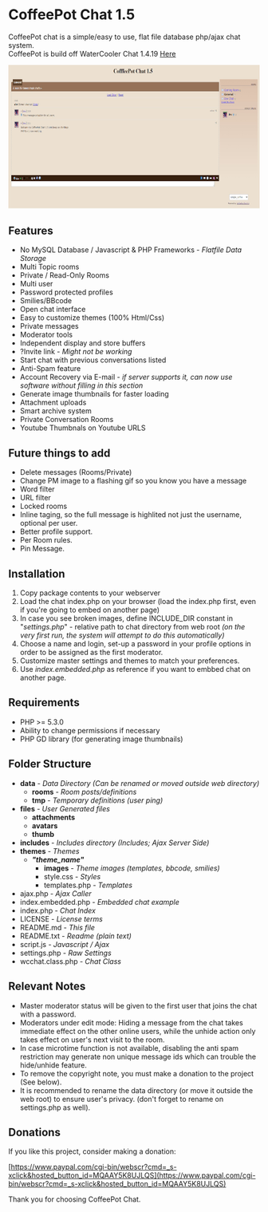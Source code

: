 # CoffeePot Chat 1.5

CoffeePot chat is a simple/easy to use, flat file database php/ajax chat system.    
CoffeePot is build off WaterCooler Chat 1.4.19 [Here](https://github.com/jonufele/WaterCooler-Chat)

![Preview](https://github.com/rexzooly/CoffeePot-Chat/blob/CoffeePot-Chat/preview.jpg?raw=true)

## Features

- No MySQL Database / Javascript & PHP Frameworks - *Flatfile Data Storage* 
- Multi Topic rooms
- Private / Read-Only Rooms
- Multi user
- Password protected profiles
- Smilies/BBcode
- Open chat interface
- Easy to customize themes (100% Html/Css)
- Private messages
- Moderator tools
- Independent display and store buffers
- ?Invite link - *Might not be working*
- Start chat with previous conversations listed
- Anti-Spam feature
- Account Recovery via E-mail - *if server supports it, can now use software without filling in this section*
- Generate image thumbnails for faster loading
- Attachment uploads
- Smart archive system
- Private Conversation Rooms
- Youtube Thumbnals on Youtube URLS

## Future things to add

- Delete messages (Rooms/Private)
- Change PM image to a flashing gif so you know you have a message
- Word filter
- URL filter
- Locked rooms
- Inline taging, so the full message is highlited not just the username, optional per user.
- Better profile support.
- Per Room rules.
- Pin Message.

## Installation

 1. Copy package contents to your webserver
 2. Load the chat index.php on your browser (load the index.php first, even if you're going to embed on another page)
 2. In case you see broken images, define INCLUDE_DIR constant in "*settings.php*" - relative path to chat directory from web root *(on the very first run, the system will attempt to do this automatically)*
 3. Choose a name and login, set-up a password in your profile options in order to be assigned as the first moderator.
 4. Customize master settings and themes to match your preferences.
 5. Use *index.embedded.php* as reference if you want to embbed chat on another page.

## Requirements

 - PHP >= 5.3.0
 - Ability to change permissions if necessary
 - PHP GD library (for generating image thumbnails)

## Folder Structure

- **data**	- *Data Directory (Can be renamed or moved outside web directory)*
	- **rooms** - *Room posts/definitions*
	- **tmp** - *Temporary definitions (user ping)*
- **files** - *User Generated files*
	- **attachments**
	- **avatars**
	- **thumb**
- **includes** - *Includes directory (Includes; Ajax Server Side)*
- **themes** - *Themes*
	- ***"theme_name"***
		- **images** - *Theme images (templates, bbcode, smilies)*
		- style.css - *Styles*
		- templates.php - *Templates*
- ajax.php - *Ajax Caller*
- index.embedded.php - *Embedded chat example*
- index.php - *Chat Index*
- LICENSE - *License terms*
- README.md - *This file*
- README.txt - *Readme (plain text)*
- script.js - *Javascript / Ajax*
- settings.php - *Raw Settings*
- wcchat.class.php - *Chat Class*


## Relevant Notes

- Master moderator status will be given to the first user that joins the chat with a password.
- Moderators under edit mode: Hiding a message from the chat takes immediate effect on the other online users, while the unhide action only takes effect on user's next visit to the room.
- In case microtime function is not available, disabling the anti spam restriction may generate non unique message ids which can trouble the hide/unhide feature.
- To remove the copyright note, you must make a donation to the project (See below).
- It is recommended to rename the data directory (or move it outside the web root) to ensure user's privacy. (don't forget to rename on settings.php as well).


## Donations

If you like this project, consider making a donation:

[https://www.paypal.com/cgi-bin/webscr?cmd=_s-xclick&hosted_button_id=MQAAY5K8UJLQS](https://www.paypal.com/cgi-bin/webscr?cmd=_s-xclick&hosted_button_id=MQAAY5K8UJLQS)

Thank you for choosing CoffeePot Chat.
